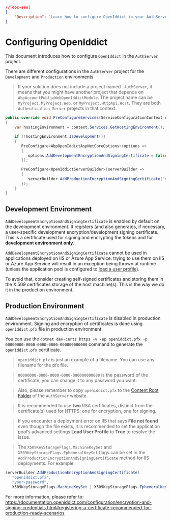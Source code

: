```json
//[doc-seo]
{
    "Description": "Learn how to configure OpenIddict in your AuthServer project for both Development and Production environments with this comprehensive guide."
}
```

# Configuring OpenIddict

This document introduces how to configure `OpenIddict` in the `AuthServer` project.

There are different configurations in the `AuthServer` project for the `Development` and `Production` environments.

> If your solution does not include a project named `.AuthServer`, it means that you might have another project that depends on `AbpAccountPublicWebOpenIddictModule`. The project name can be `MyProject`, `MyProject.Web`, or `MyProject.HttpApi.Host`. They are both `Authentication Server` projects in that context.

````csharp
public override void PreConfigureServices(ServiceConfigurationContext context)
{
    var hostingEnvironment = context.Services.GetHostingEnvironment();

    if (!hostingEnvironment.IsDevelopment())
    {
       PreConfigure<AbpOpenIddictAspNetCoreOptions>(options =>
       {
          options.AddDevelopmentEncryptionAndSigningCertificate = false;
       });

       PreConfigure<OpenIddictServerBuilder>(serverBuilder =>
       {
          serverBuilder.AddProductionEncryptionAndSigningCertificate("openiddict.pfx", "00000000-0000-0000-0000-000000000000");
       });
    }
}
````

## Development Environment

`AddDevelopmentEncryptionAndSigningCertificate` is enabled by default on the development environment. It registers (and also generates, if necessary, a user-specific development encryption/development signing certificate. This is a certificate used for signing and encrypting the tokens and for **development environment only**.

`AddDevelopmentEncryptionAndSigningCertificate` cannot be used in applications deployed on IIS or Azure App Service: trying to use them on IIS or Azure App Service will result in an exception being thrown at runtime (unless the application pool is configured to [load a user profile](https://learn.microsoft.com/en-us/iis/manage/configuring-security/application-pool-identities#user-profile)). 

To avoid that, consider creating self-signed certificates and storing them in the X.509 certificates storage of the host machine(s). This is the way we do it in the production environment.

## Production Environment

`AddDevelopmentEncryptionAndSigningCertificate` is disabled in production environment. Signing and encryption of certificates is done using `openiddict.pfx` file in production environment.

You can use the `dotnet dev-certs https -v -ep openiddict.pfx -p 00000000-0000-0000-0000-000000000000` command to generate the `openiddict.pfx` certificate.

> `openiddict.pfx` is just an example of a filename. You can use any filename for the pfx file.

> `00000000-0000-0000-0000-000000000000` is the password of the certificate, you can change it to any password you want.

>  Also, please remember to copy `openiddict.pfx` to the [Content Root Folder](https://learn.microsoft.com/en-us/dotnet/api/microsoft.aspnetcore.hosting.ihostingenvironment.contentrootpath?view=aspnetcore-7.0) of the `AuthServer` website.

> It is recommended to use **two** RSA certificates, distinct from the certificate(s) used for HTTPS: one for encryption, one for signing.

> If you encounter a deployment error on IIS that says **File not found** even though the file exists, it is recommended to set the application pool’s advanced settings **Load User Profile** to **True** to resolve the issue.

> The `X509KeyStorageFlags.MachineKeySet` and `X509KeyStorageFlags.EphemeralKeySet` flags can be set in the `AddProductionEncryptionAndSigningCertificate` method for IIS deployments. For example:

```csharp
serverBuilder.AddProductionEncryptionAndSigningCertificate(
   "openiddict.pfx",
   "your-password",
   X509KeyStorageFlags.MachineKeySet | X509KeyStorageFlags.EphemeralKeySet);
```

For more information, please refer to: https://documentation.openiddict.com/configuration/encryption-and-signing-credentials.html#registering-a-certificate-recommended-for-production-ready-scenarios
